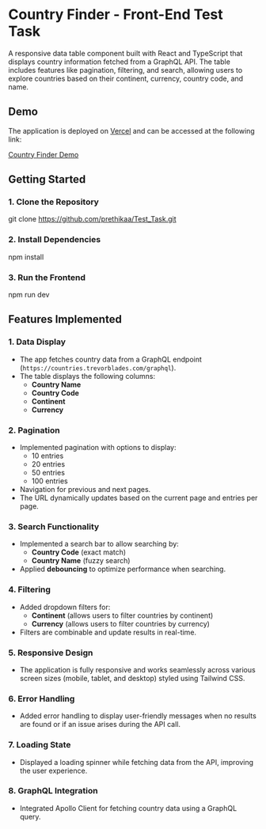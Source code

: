 # Country Finder - Front-End Test Task

A responsive data table component built with React and TypeScript that displays country information fetched from a GraphQL API. The table includes features like pagination, filtering, and search, allowing users to explore countries based on their continent, currency, country code, and name.

## Demo

The application is deployed on [Vercel](https://vercel.com/) and can be accessed at the following link:

[Country Finder Demo](https://test-task1-seven.vercel.app/?page=1&entries=10)

##  Getting Started

### 1. Clone the Repository

git clone https://github.com/prethikaa/Test_Task.git

### 2. Install Dependencies

npm install

### 3. Run the Frontend

npm run dev

## Features Implemented

### 1. **Data Display**
   - The app fetches country data from a GraphQL endpoint (`https://countries.trevorblades.com/graphql`).
   - The table displays the following columns:
     - **Country Name**
     - **Country Code**
     - **Continent**
     - **Currency**

### 2. **Pagination**
   - Implemented pagination with options to display:
     - 10 entries
     - 20 entries
     - 50 entries
     - 100 entries
   - Navigation for previous and next pages.
   - The URL dynamically updates based on the current page and entries per page.

### 3. **Search Functionality**
   - Implemented a search bar to allow searching by:
     - **Country Code** (exact match)
     - **Country Name** (fuzzy search)
   - Applied **debouncing** to optimize performance when searching.

### 4. **Filtering**
   - Added dropdown filters for:
     - **Continent** (allows users to filter countries by continent)
     - **Currency** (allows users to filter countries by currency)
   - Filters are combinable and update results in real-time.

### 5. **Responsive Design**
   - The application is fully responsive and works seamlessly across various screen sizes (mobile, tablet, and desktop) styled using Tailwind CSS.

### 6. **Error Handling**
   - Added error handling to display user-friendly messages when no results are found or if an issue arises during the API call.

### 7. **Loading State**
   - Displayed a loading spinner while fetching data from the API, improving the user experience.

### 8. **GraphQL Integration**
   - Integrated Apollo Client for fetching country data using a GraphQL query.



